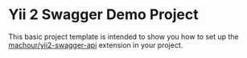 Yii 2 Swagger Demo Project
==========================

This basic project template is intended to show you how to set up the [machour/yii2-swagger-api](https://github.com/machour/yii2-swagger-api)
extension in your project.
